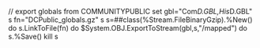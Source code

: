// export globals from COMMUNITYPUBLIC
set gbl="Com*D.GBL,His*D.GBL"
s fn="DCPublic_globals.gz"
s s=##class(%Stream.FileBinaryGzip).%New() do s.LinkToFile(fn) do $System.OBJ.ExportToStream(gbl,s,"/mapped") do s.%Save() kill s
